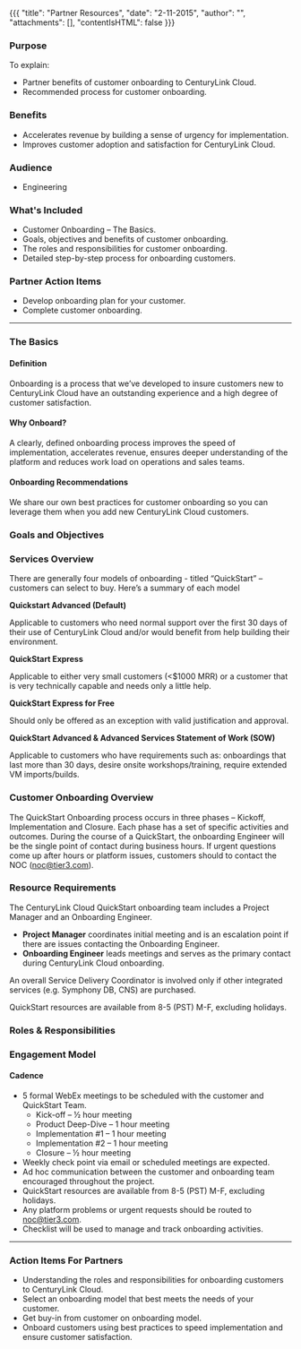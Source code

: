 {{{
  "title": "Partner Resources",
  "date": "2-11-2015",
  "author": "",
  "attachments": [],
  "contentIsHTML": false
}}}

### Purpose

To explain:
* Partner benefits of customer onboarding to CenturyLink Cloud.
* Recommended process for customer onboarding.

### Benefits

* Accelerates revenue by building a sense of urgency for implementation.
* Improves customer adoption and satisfaction for CenturyLink Cloud. 

### Audience

* Engineering

### What's Included

* Customer Onboarding – The Basics.
* Goals, objectives and benefits of customer onboarding.
* The roles and responsibilities for customer onboarding.
* Detailed step-by-step process for onboarding customers.

### Partner Action Items

* Develop onboarding plan for your customer.
* Complete customer onboarding. 


---

### The Basics

#### Definition

Onboarding is a process that we’ve developed to insure customers new to CenturyLink Cloud have an outstanding experience and a high degree of customer satisfaction.

#### Why Onboard?

A clearly, defined onboarding process improves the speed of implementation, accelerates revenue, ensures deeper understanding of the platform and reduces work load on operations and sales teams.

#### Onboarding Recommendations

We share our own best practices for customer onboarding so you can leverage them when you add new CenturyLink Cloud customers.


### Goals and Objectives


### Services Overview

There are generally four models of onboarding - titled “QuickStart” – customers can select to buy.  Here’s a summary of each model

**Quickstart Advanced (Default)**

Applicable to customers who need normal support over the first 30 days of their use of CenturyLink Cloud and/or would benefit from help building their environment.

**QuickStart Express**

Applicable to either very small customers (<$1000 MRR) or a customer that is very technically capable and needs only a little help.

**QuickStart Express for Free**

Should only be offered as an exception with valid justification and approval.

**QuickStart Advanced & Advanced Services Statement of Work (SOW)**

Applicable to customers who have requirements such as: onboardings that last more than 30 days, desire onsite workshops/training, require extended VM imports/builds.


### Customer Onboarding Overview

The QuickStart Onboarding process occurs in three phases – Kickoff, Implementation and Closure.  Each phase has a set of specific activities and outcomes.  During the course of a QuickStart, the onboarding Engineer will be the single point of contact during business hours.  If urgent questions come up after hours or platform issues, customers should to contact the NOC (noc@tier3.com).

### Resource Requirements

The CenturyLink Cloud QuickStart onboarding team includes a Project Manager and an Onboarding Engineer.

* **Project Manager** coordinates initial meeting and is an escalation point if there are issues contacting the Onboarding Engineer.
* **Onboarding Engineer** leads meetings and serves as the primary contact during CenturyLink Cloud onboarding.

An overall Service Delivery Coordinator is involved only if other integrated services (e.g. Symphony DB, CNS) are purchased.

QuickStart resources are available from 8-5 (PST) M-F, excluding holidays. 

### Roles & Responsibilities



### Engagement Model

#### Cadence

* 5 formal WebEx meetings to be scheduled with the customer and QuickStart Team. 
  * Kick-off – ½ hour meeting
  * Product Deep-Dive – 1 hour meeting
  * Implementation #1 – 1 hour meeting
  * Implementation #2 – 1 hour meeting
  * Closure – ½ hour meeting
* Weekly check point via email or scheduled meetings are expected.
* Ad hoc communication between the customer and onboarding team encouraged throughout the project.
* QuickStart resources are available from 8-5 (PST) M-F, excluding holidays.
* Any platform problems or urgent requests should be routed to noc@tier3.com. 
* Checklist will be used to manage and track onboarding activities.

---

### Action Items For Partners

* Understanding the roles and responsibilities for onboarding customers to CenturyLink Cloud.  
* Select an onboarding model that best meets the needs of your customer. 
* Get buy-in from customer on onboarding model.
* Onboard customers using best practices to speed implementation and ensure customer satisfaction.

